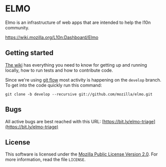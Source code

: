ELMO
====

Elmo is an infrastructure of web apps that are intended to help the
l10n community.

https://wiki.mozilla.org/L10n:Dashboard/Elmo


Getting started
---------------

[The wiki](https://github.com/mozilla/elmo/wiki) has everything you
need to know for getting up and running locally, how to run tests and
how to contribute code.

Since we're using [git flow](https://github.com/nvie/gitflow) most
activity is happening on the ``develop`` branch. To get into the code
quickly run this command:

```
git clone -b develop --recursive git://github.com/mozilla/elmo.git
```

Bugs
----

All active bugs are best reached with this URL:
[https://bit.ly/elmo-triage](https://bit.ly/elmo-triage)

License
-------
This software is licensed under the [Mozilla Public License Version 2.0][MPL]. For more
information, read the file ``LICENSE``.

[MPL]: http://www.mozilla.org/MPL/
